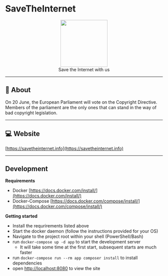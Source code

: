 # SaveTheInternet

<p align="center">
<img height="150" width="auto" src="https://i.imgur.com/SXC70FD.png" /><br>
Save the Internet with us
</p>

<hr>

## :pushpin: About 

On 20 June, the European Parliament will vote on the Copyright Directive. <br>
Members of the parliament are the only ones that can stand in the way of bad copyright legislation.

<hr>

## :computer: Website 

[https://savetheinternet.info](https://savetheinternet.info)

<hr>

## Development

**Requirements**
- Docker [https://docs.docker.com/install/](https://docs.docker.com/install/)
- Docker-Compose [https://docs.docker.com/compose/install/](https://docs.docker.com/compose/install/)

**Getting started**

- Install the requrirements listed above
- Start the docker daemon (follow the instructions provided for your OS)
- Navigate to the project root within your shell (PowerShell/Bash)
- run `docker-compose up -d app` to start the development server
    - It will take some time at the first start, subsequent starts are much faster
- run `docker-compose run --rm app composer install` to install dependencies
- open [http://localhost:8080](http://localhost:8080) to view the site